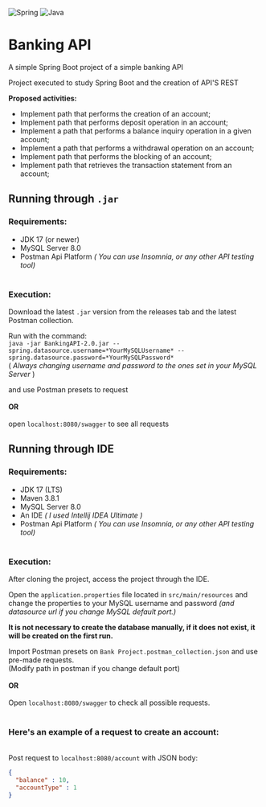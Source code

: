 <div>
  <p>
    <img src= "https://img.shields.io/badge/spring-%236DB33F.svg?style=for-the-badge&logo=spring&logoColor=white" alt="Spring"/>
    <img src= "https://img.shields.io/badge/java-%23ED8B00.svg?style=for-the-badge&logo=java&logoColor=white" alt="Java"/>
  </p>
</div>

# Banking API 

A simple Spring Boot project of a simple banking API <br>

Project executed to study Spring Boot and the creation of API'S REST <br>

**Proposed activities:**<br>

* Implement path that performs the creation of an account;
* Implement path that performs deposit operation in an account;
* Implement a path that performs a balance inquiry operation in a given account;
* Implement a path that performs a withdrawal operation on an account;
* Implement path that performs the blocking of an account;
* Implement path that retrieves the transaction statement from an account;

## Running through `.jar`

### Requirements: <br>

* JDK 17 (or newer)
* MySQL Server 8.0
* Postman Api Platform *( You can use Insomnia, or any other API testing tool)*
<br> <br>


### Execution: <br>

Download the latest `.jar` version from the releases tab and the latest Postman collection.

Run with the command: <br>
`java -jar BankingAPI-2.0.jar --spring.datasource.username=*YourMySQLUsername* --spring.datasource.password=*YourMySQLPassword*` <br>
( *Always changing username and password to the ones set in your MySQL Server* )

and use Postman presets to request <br> <br> **OR** <br> <br> open `localhost:8080/swagger` to see all requests


## Running through IDE

### Requirements: <br>

* JDK 17 (LTS)
* Maven 3.8.1
* MySQL Server 8.0
* An IDE *( I used Intellij IDEA Ultimate )*
* Postman Api Platform *( You can use Insomnia, or any other API testing tool)*
<br> <br>


### Execution: <br>

After cloning the project, access the project through the IDE.

Open the `application.properties` file located in `src/main/resources` and change the properties to your MySQL username and password *(and datasource url if you change MySQL default port.)*

**It is not necessary to create the database manually, if it does not exist, it will be created on the first run.** <br>


Import Postman presets on `Bank Project.postman_collection.json` and use pre-made requests.<br>
(Modify path in postman if you change default port)<br>
<br>**OR**<br>
<br>Open `localhost:8080/swagger` to check all possible requests.<br><br>

### Here's an example of a request to create an account:

<br>Post request to `localhost:8080/account` with JSON body: <br>


```json
{
  "balance" : 10,
  "accountType" : 1
}
```
